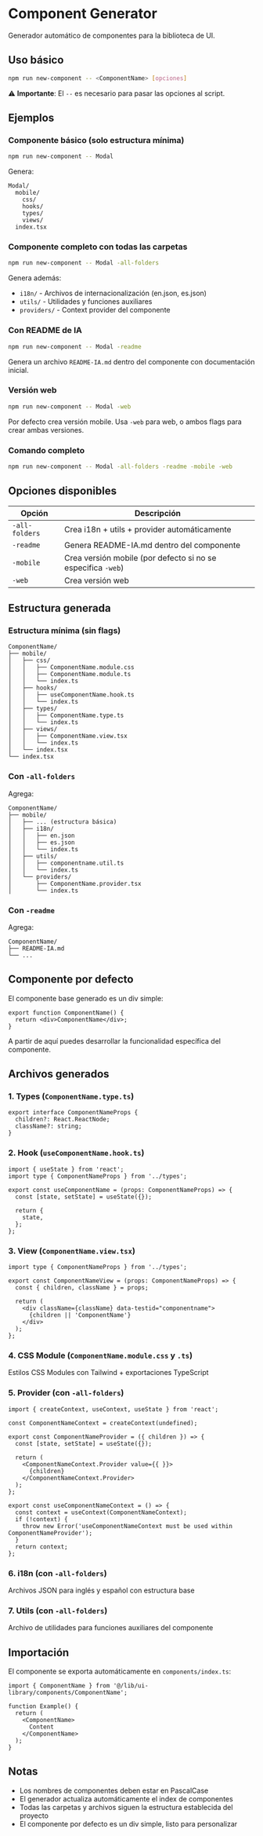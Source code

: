 # Component Generator

Generador automático de componentes para la biblioteca de UI.

## Uso básico

```bash
npm run new-component -- <ComponentName> [opciones]
```

⚠️ **Importante**: El `--` es necesario para pasar las opciones al script.

## Ejemplos

### Componente básico (solo estructura mínima)
```bash
npm run new-component -- Modal
```

Genera:
```
Modal/
  mobile/
    css/
    hooks/
    types/
    views/
  index.tsx
```

### Componente completo con todas las carpetas
```bash
npm run new-component -- Modal -all-folders
```

Genera además:
- `i18n/` - Archivos de internacionalización (en.json, es.json)
- `utils/` - Utilidades y funciones auxiliares
- `providers/` - Context provider del componente

### Con README de IA
```bash
npm run new-component -- Modal -readme
```

Genera un archivo `README-IA.md` dentro del componente con documentación inicial.

### Versión web
```bash
npm run new-component -- Modal -web
```

Por defecto crea versión mobile. Usa `-web` para web, o ambos flags para crear ambas versiones.

### Comando completo
```bash
npm run new-component -- Modal -all-folders -readme -mobile -web
```

## Opciones disponibles

| Opción | Descripción |
|--------|-------------|
| `-all-folders` | Crea i18n + utils + provider automáticamente |
| `-readme` | Genera README-IA.md dentro del componente |
| `-mobile` | Crea versión mobile (por defecto si no se especifica `-web`) |
| `-web` | Crea versión web |

## Estructura generada

### Estructura mínima (sin flags)

```
ComponentName/
├── mobile/
│   ├── css/
│   │   ├── ComponentName.module.css
│   │   ├── ComponentName.module.ts
│   │   └── index.ts
│   ├── hooks/
│   │   ├── useComponentName.hook.ts
│   │   └── index.ts
│   ├── types/
│   │   ├── ComponentName.type.ts
│   │   └── index.ts
│   ├── views/
│   │   ├── ComponentName.view.tsx
│   │   └── index.ts
│   └── index.tsx
└── index.tsx
```

### Con `-all-folders`

Agrega:
```
ComponentName/
├── mobile/
│   ├── ... (estructura básica)
│   ├── i18n/
│   │   ├── en.json
│   │   ├── es.json
│   │   └── index.ts
│   ├── utils/
│   │   ├── componentname.util.ts
│   │   └── index.ts
│   └── providers/
│       ├── ComponentName.provider.tsx
│       └── index.ts
```

### Con `-readme`

Agrega:
```
ComponentName/
├── README-IA.md
└── ...
```

## Componente por defecto

El componente base generado es un div simple:

```tsx
export function ComponentName() {
  return <div>ComponentName</div>;
}
```

A partir de aquí puedes desarrollar la funcionalidad específica del componente.

## Archivos generados

### 1. Types (`ComponentName.type.ts`)
```tsx
export interface ComponentNameProps {
  children?: React.ReactNode;
  className?: string;
}
```

### 2. Hook (`useComponentName.hook.ts`)
```tsx
import { useState } from 'react';
import type { ComponentNameProps } from '../types';

export const useComponentName = (props: ComponentNameProps) => {
  const [state, setState] = useState({});

  return {
    state,
  };
};
```

### 3. View (`ComponentName.view.tsx`)
```tsx
import type { ComponentNameProps } from '../types';

export const ComponentNameView = (props: ComponentNameProps) => {
  const { children, className } = props;

  return (
    <div className={className} data-testid="componentname">
      {children || 'ComponentName'}
    </div>
  );
};
```

### 4. CSS Module (`ComponentName.module.css` y `.ts`)
Estilos CSS Modules con Tailwind + exportaciones TypeScript

### 5. Provider (con `-all-folders`)
```tsx
import { createContext, useContext, useState } from 'react';

const ComponentNameContext = createContext(undefined);

export const ComponentNameProvider = ({ children }) => {
  const [state, setState] = useState({});

  return (
    <ComponentNameContext.Provider value={{ }}>
      {children}
    </ComponentNameContext.Provider>
  );
};

export const useComponentNameContext = () => {
  const context = useContext(ComponentNameContext);
  if (!context) {
    throw new Error('useComponentNameContext must be used within ComponentNameProvider');
  }
  return context;
};
```

### 6. i18n (con `-all-folders`)
Archivos JSON para inglés y español con estructura base

### 7. Utils (con `-all-folders`)
Archivo de utilidades para funciones auxiliares del componente

## Importación

El componente se exporta automáticamente en `components/index.ts`:

```tsx
import { ComponentName } from '@/lib/ui-library/components/ComponentName';

function Example() {
  return (
    <ComponentName>
      Content
    </ComponentName>
  );
}
```

## Notas

- Los nombres de componentes deben estar en PascalCase
- El generador actualiza automáticamente el index de componentes
- Todas las carpetas y archivos siguen la estructura establecida del proyecto
- El componente por defecto es un div simple, listo para personalizar
